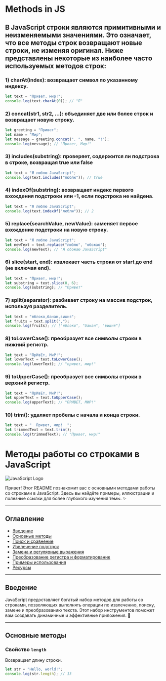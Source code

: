 # Methods in JS
## В JavaScript строки являются примитивными и неизменяемыми значениями. Это означает, что все методы строк возвращают новые строки, не изменяя оригинал. Ниже представлены некоторые из наиболее часто используемых методов строк:

### 1) charAt(index): возвращает символ по указанному индексу.
```Javascript
let text = "Привет, мир!";
console.log(text.charAt(0)); // "П"
```


### 2) concat(str1, str2, ...): объединяет две или более строк и возвращает новую строку.
```Javascript
let greeting = "Привет";
let name = "Мир";
let message = greeting.concat(", ", name, "!");
console.log(message); // "Привет, Мир!"
```


### 3) includes(substring): проверяет, содержится ли подстрока в строке, возвращая true или false
```Javascript
let text = "Я люблю JavaScript";
console.log(text.includes("люблю")); // true
```


###  4) indexOf(substring): возвращает индекс первого вхождения подстроки или -1, если подстрока не найдена.
```Javascript
let text = "Я люблю JavaScript";
console.log(text.indexOf("люблю")); // 2
```


###  5) replace(searchValue, newValue): заменяет первое вхождение подстроки на новую строку.
```Javascript
let text = "Я люблю JavaScript";
let newText = text.replace("люблю", "обожаю");
console.log(newText); // "Я обожаю JavaScript"
```


###  6) slice(start, end): извлекает часть строки от start до end (не включая end).
```Javascript
let text = "Привет, мир!";
let substring = text.slice(0, 6);
console.log(substring); // "Привет"
```


###  7) split(separator): разбивает строку на массив подстрок, используя разделитель.
```Javascript
let text = "яблоко,банан,вишня";
let fruits = text.split(",");
console.log(fruits); // ["яблоко", "банан", "вишня"]
```


###  8) toLowerCase(): преобразует все символы строки в нижний регистр.
```Javascript
let text = "ПрИвЕт, МиР!";
let lowerText = text.toLowerCase();
console.log(lowerText); // "привет, мир!"
```


###  9) toUpperCase(): преобразует все символы строки в верхний регистр.
```Javascript
let text = "ПрИвЕт, МиР!";
let upperText = text.toUpperCase();
console.log(upperText); // "ПРИВЕТ, МИР!"
```


###  10) trim(): удаляет пробелы с начала и конца строки.
```Javascript
let text = "  Привет, мир!  ";
let trimmedText = text.trim();
console.log(trimmedText); // "Привет, мир!"
```

# Методы работы со строками в JavaScript

![JavaScript Logo](https://upload.wikimedia.org/wikipedia/commons/6/6a/JavaScript-logo.png)

Привет! Этот README познакомит вас с основными методами работы со строками в JavaScript. Здесь вы найдёте примеры, иллюстрации и полезные ссылки для более глубокого изучения темы. :sparkles:

---

## Оглавление
- [Введение](#введение)
- [Основные методы](#основные-методы)
- [Поиск и сравнение](#поиск-и-сравнение)
- [Извлечение подстрок](#извлечение-подстрок)
- [Замена и регулярные выражения](#замена-и-регулярные-выражения)
- [Преобразование регистра и форматирование](#преобразование-регистра-и-форматирование)
- [Примеры использования](#примеры-использования)
- [Ресурсы](#ресурсы)

---

## Введение
JavaScript предоставляет богатый набор методов для работы со строками, позволяющих выполнять операции по извлечению, поиску, замене и преобразованию текста. Этот набор инструментов поможет вам создавать динамичные и эффективные приложения. :rocket:

---

## Основные методы

### Свойство `length`
Возвращает длину строки.

```js
let str = "Hello, world!";
console.log(str.length); // 13
